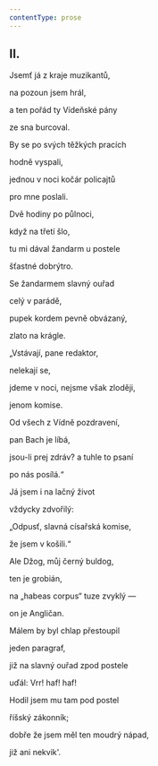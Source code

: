 ```yaml
---
contentType: prose
---
```


## II.  

Jsemť já z kraje muzikantů,  

na pozoun jsem hrál,

a ten pořád ty Vídeňské pány

ze sna burcoval.

By se po svých těžkých pracích

hodně vyspali,

jednou v noci kočár policajtů

pro mne poslali.

Dvě hodiny po půlnoci,

když na třetí šlo,

tu mi dával žandarm u postele

šťastné dobrýtro.

Se žandarmem slavný ouřad

celý v parádě,

pupek kordem pevně obvázaný,

zlato na krágle.

„Vstávají, pane redaktor,

nelekají se,

jdeme v noci, nejsme však zloději,

jenom komise.

Od všech z Vídně pozdravení,

pan Bach je líbá,

jsou-li prej zdráv? a tuhle to psaní

po nás posílá.“ 

Já jsem i na lačný život

vždycky zdvořilý:

„Odpusť, slavná císařská komise,

že jsem v košili.“

Ale Džog, můj černý buldog,

ten je grobián,

na „habeas corpus“ tuze zvyklý —

on je Angličan.

Málem by byl chlap přestoupil

jeden paragraf,

již na slavný ouřad zpod postele

uďál: Vrr! haf! haf!

Hodil jsem mu tam pod postel

říšský zákonník;

dobře že jsem měl ten moudrý nápad,

již ani nekvik'.
